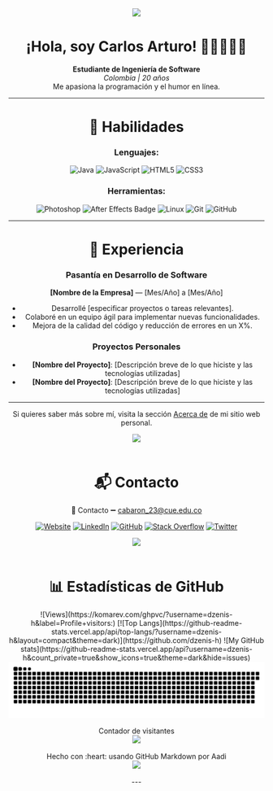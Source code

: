 <div align="center">
<img height="200" src="https://i.giphy.com/media/v1.Y2lkPTc5MGI3NjExeXJ0b2I2N2FzZHIxd2lzOGgwaTdyZDA2czNodXdwZjllOXRyMDExeiZlcD12MV9pbnRlcm5hbF9naWZfYnlfaWQmY3Q9cw/XHAv3GveJMXMXSumkO/giphy.gif"/>

# ¡Hola, soy Carlos Arturo! 👨🏻‍💻💡🔮

**Estudiante de Ingeniería de Software**  
*Colombia | 20 años*  
Me apasiona la programación y el humor en línea.

---

# 📖 Habilidades
### Lenguajes:
<div>
  <img src="https://img.shields.io/badge/Java-%23D00000.svg?logo=java&logoColor=white" alt="Java"/> 
  <img src="https://img.shields.io/badge/JavaScript-%23F7DF1E.svg?logo=javascript&logoColor=black" alt="JavaScript"/> 
  <img src="https://img.shields.io/badge/HTML5-%23E34F26.svg?logo=html5&logoColor=white" alt="HTML5"/> 
  <img src="https://img.shields.io/badge/CSS3-%231572B6.svg?logo=css3&logoColor=white" alt="CSS3"/>
</div>

### Herramientas:
<div>
  <img src="https://img.shields.io/badge/Photoshop-%2331A8FF.svg?logo=Adobe%20Photoshop&logoColor=white" alt="Photoshop"/> 
  <img src="https://img.shields.io/badge/After%20Effects-%239999FF.svg?logo=Adobe%20After%20Effects&logoColor=white" alt="After Effects Badge">
  <img src="https://img.shields.io/badge/Linux-%23FFFFFF.svg?logo=linux&logoColor=black" alt="Linux"/> 
  <img src="https://img.shields.io/badge/Git-%23F05032.svg?logo=git&logoColor=white" alt="Git"/> 
  <img src="https://img.shields.io/badge/GitHub-%23181717.svg?logo=github&logoColor=white" alt="GitHub"/>
</div>

---

# 💼 Experiencia

### Pasantía en Desarrollo de Software
**[Nombre de la Empresa]** — [Mes/Año] a [Mes/Año]
- Desarrollé [especificar proyectos o tareas relevantes].
- Colaboré en un equipo ágil para implementar nuevas funcionalidades.
- Mejora de la calidad del código y reducción de errores en un X%.

### Proyectos Personales
- **[Nombre del Proyecto]**: [Descripción breve de lo que hiciste y las tecnologías utilizadas]
- **[Nombre del Proyecto]**: [Descripción breve de lo que hiciste y las tecnologías utilizadas]

---

Si quieres saber más sobre mí, visita la sección [Acerca de](https://www.dzenis.tech/about) de mi sitio web personal.

<img src="https://user-images.githubusercontent.com/73097560/115834477-dbab4500-a447-11eb-908a-139a6edaec5c.gif"><br><br>

# 📬 Contacto
💌 Contacto ➖ cabaron_23@cue.edu.co 

<div align="center">
  <div class="icons-social">
    <a href="https://www.dzenis.tech"><img src="https://img.icons8.com/?size=50&id=ipBLdOAQ6sRn&format=png" alt="Website"></a>
    <a href="https://www.linkedin.com/in/dzenis-h//"><img src="https://img.icons8.com/doodle/40/000000/linkedin--v2.png" alt="LinkedIn"></a>
    <a href="https://github.com/dzenis-h"><img src="https://img.icons8.com/doodle/40/000000/github--v1.png" alt="GitHub"></a>
    <a href="https://stackoverflow.com/users/8146571/dzenis-h?tab=profile"><img src="https://img.icons8.com/external-tal-revivo-color-tal-revivo/40/000000/external-stack-overflow-is-a-question-and-answer-site-for-professional-logo-color-tal-revivo.png" alt="Stack Overflow"></a>
    <a href="https://twitter.com/BiggaHd"><img src="https://img.icons8.com/doodle/1x/twitter-squared--v2.png" alt="Twitter"></a>
  </div>
</div>

<img src="https://user-images.githubusercontent.com/73097560/115834477-dbab4500-a447-11eb-908a-139a6edaec5c.gif"><br><br>

# 📊 Estadísticas de GitHub
<div align="center">
  ![Views](https://komarev.com/ghpvc/?username=dzenis-h&label=Profile+visitors:)
  [![Top Langs](https://github-readme-stats.vercel.app/api/top-langs/?username=dzenis-h&layout=compact&theme=dark)](https://github.com/dzenis-h)
  ![My GitHub stats](https://github-readme-stats.vercel.app/api?username=dzenis-h&count_private=true&show_icons=true&theme=dark&hide=issues)

  <div align="center">
    <picture align="center">
      <source media="(prefers-color-scheme: dark)" srcset="https://raw.githubusercontent.com/Niefee/niefee/master/assets/github-contribution-grid-snake.svg">
      <source media="(prefers-color-scheme: light)" srcset="https://raw.githubusercontent.com/Niefee/niefee/master/assets/github-contribution-grid-snake.svg">
      <img alt="github contribution grid snake animation" src="https://raw.githubusercontent.com/Niefee/niefee/master/assets/github-contribution-grid-snake.svg">
    </picture>
  </div>

  <p align="center">
    <div align="center">Contador de visitantes</div>
    <div align="center">
      <img src="https://profile-counter.glitch.me/Niefee/count.svg"/>
    </div>
  </p>
</div>

<p align="center">
  Hecho con :heart: usando GitHub Markdown por Aadi
  <br />
  <img src="https://media.giphy.com/media/jpVnC65DmYeyRL4LHS/giphy.gif" width="20%">
</p>
---
